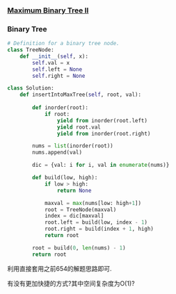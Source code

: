 ### [Maximum Binary Tree II](https://leetcode.com/problems/maximum-binary-tree-ii/)


### Binary Tree


```Python
# Definition for a binary tree node.
class TreeNode:
    def __init__(self, x):
        self.val = x
        self.left = None
        self.right = None

class Solution:
    def insertIntoMaxTree(self, root, val):
        
        def inorder(root):
            if root:
                yield from inorder(root.left)
                yield root.val
                yield from inorder(root.right)

        nums = list(inorder(root))
        nums.append(val)

        dic = {val: i for i, val in enumerate(nums)}

        def build(low, high):
            if low > high:
                return None

            maxval = max(nums[low: high+1])
            root = TreeNode(maxval)
            index = dic[maxval]
            root.left = build(low, index - 1)
            root.right = build(index + 1, high)
            return root

        root = build(0, len(nums) - 1)
        return root

```

利用直接套用之前654的解题思路即可.

有没有更加快捷的方式?其中空间复杂度为O(1)?

